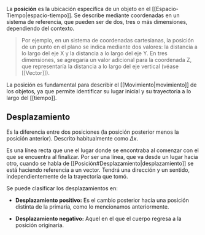 La **posición** es la ubicación específica de un objeto en el [[Espacio-Tiempo|espacio-tiempo]]. Se describe mediante coordenadas en un sistema de referencia, que pueden ser de dos, tres o más dimensiones, dependiendo del contexto. 

> Por ejemplo, en un sistema de coordenadas cartesianas, la posición de un punto en el plano se indica mediante dos valores: la distancia a lo largo del eje X y la distancia a lo largo del eje Y. En tres dimensiones, se agregaría un valor adicional para la coordenada Z, que representaría la distancia a lo largo del eje vertical (véase [[Vector]]).

La posición es fundamental para describir el [[Movimiento|movimiento]] de los objetos, ya que permite identificar su lugar inicial y su trayectoria a lo largo del [[tiempo]]. 

## Desplazamiento

Es la diferencia entre dos posiciones (la posición posterior menos la posición anterior). Descrito habitualmente como $\Delta x$.

Es una línea recta que une el lugar donde se encontraba al comenzar con el que se encuentra al finalizar. Por ser una línea, que va desde un lugar hacia otro, cuando se habla de [[Posición#Desplazamiento|desplazamiento]] se está haciendo referencia a un vector. Tendrá una dirección y un sentido, independientemente de la trayectoria que tomó.

Se puede clasificar los desplazamientos en:

- **Desplazamiento positivo:** Es el cambio posterior hacia una posición distinta de la primaria, como lo mencionamos anteriormente.

- **Desplazamiento negativo:** Aquel en el que el cuerpo regresa a la posición originaria.

